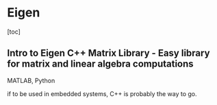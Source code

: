 # Eigen

[toc]

## Intro to Eigen C++ Matrix Library - Easy library for matrix and linear algebra computations

MATLAB, Python

if to be used in embedded systems, C++ is probably the way to go.

